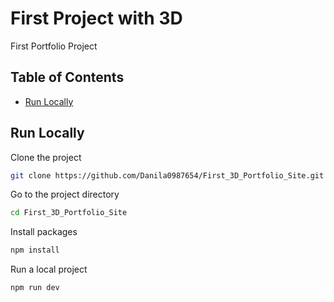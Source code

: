 # First Project with 3D
First Portfolio Project


## Table of Contents
- [Run Locally](#run-locally)


## Run Locally
Clone the project

```bash
git clone https://github.com/Danila0987654/First_3D_Portfolio_Site.git
```

Go to the project directory

```bash
cd First_3D_Portfolio_Site
```

Install packages

```bash
npm install
```

Run a local project

```bash
npm run dev
```